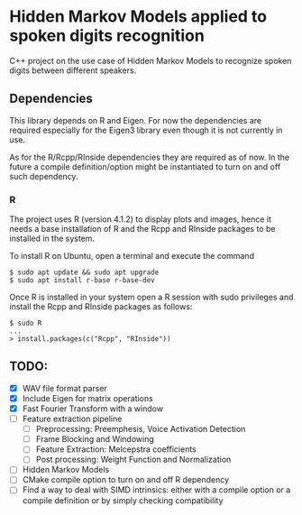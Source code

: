 # Hidden Markov Models applied to spoken digits recognition

C++ project on the use case of Hidden Markov Models to recognize spoken digits between different speakers.

## Dependencies

This library depends on R and Eigen. For now the dependencies are required especially for the Eigen3 library even though it is not currently in use.

As for the R/Rcpp/RInside dependencies they are required as of now. In the future a compile definition/option might be instantiated to turn on and off such dependency.

### R
The project uses R (version 4.1.2) to display plots and images, hence it needs a base installation of R and the Rcpp and RInside packages to be installed in the system.

To install R on Ubuntu, open a terminal and execute the command
```console
$ sudo apt update && sudo apt upgrade
$ sudo apt install r-base r-base-dev
```

Once R is installed in your system open a R session with sudo privileges and install the Rcpp and RInside packages as follows:
```console
$ sudo R
...
> install.packages(c("Rcpp", "RInside"))
```

## TODO:
- [x] WAV file format parser
- [x] Include Eigen for matrix operations
- [x] Fast Fourier Transform with a window
- [ ] Feature extraction pipeline
    - [ ] Preprocessing: Preemphesis, Voice Activation Detection
    - [ ] Frame Blocking and Windowing
    - [ ] Feature Extraction: Melcepstra coefficients
    - [ ] Post processing: Weight Function and Normalization
- [ ] Hidden Markov Models
- [ ] CMake compile option to turn on and off R dependency
- [ ] Find a way to deal with SIMD intrinsics: either with a compile option or a compile definition or by simply checking compatibility